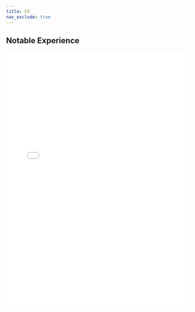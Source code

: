 ```yaml
---
title: CV
nav_exclude: true
---
```


## Notable Experience

<iframe name="myiFrame" src="/assets/page/timeline.html" allowfullscreen="true" frameborder="0" id="iFrameResizer0" scrolling="yes" style="min-height: 227px; width: 100%; overflow: hidden; height: 700px"></iframe>